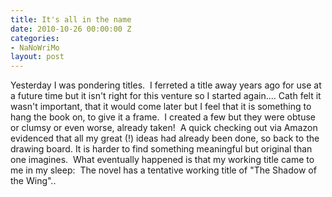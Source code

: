 ```yaml
---
title: It's all in the name
date: 2010-10-26 00:00:00 Z
categories:
- NaNoWriMo
layout: post
---
```


Yesterday I was pondering titles.  I ferreted a title away years ago for use at a future time but it isn't right for this venture so I started again.... Cath felt it wasn't important, that it would come later but I feel that it is something to hang the book on, to give it a frame.  I created a few but they were obtuse or clumsy or even worse, already taken!  A quick checking out via Amazon evidenced that all my great (!) ideas had already been done, so back to the drawing board. It is harder to find something meaningful but original than one imagines.  What eventually happened is that my working title came to me in my sleep:  The novel has a tentative working title of "The Shadow of the Wing"..
